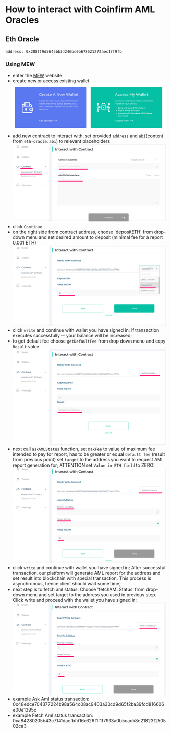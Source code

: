 # How to interact with Coinfirm AML Oracles

## Eth Oracle 

    address: 0x288ff9d5645bb3d246bc0b678621272aec17f9fb

### Using MEW

* enter the [MEW](https://www.myetherwallet.com) website
* create new or access existing wallet ![failed to load image](create-or-access-wallet.png)
* add new contract to interact with, set provided `address` and `abi`(content from `eth-oracle.abi`) to relevant placeholders ![faile to load image](init-contract.png)
* click `Continue`
* on the right side from contract address, choose 'depositETH' from drop-down menu and set desired amount to deposit (minimal fee for a report 0.001 ETH) ![failed to load image](depost-eth.png)
* click `write` and continue with wallet you have signed in; If transaction executes successfully -- your balance will be increased;
* to get default fee choose `getDefaultFee` from drop down menu and copy `Result` value ![failed to load iamge](default-fee.png)
* next call `askAMLStatus` function, set `maxFee` to value of maximum fee intended to pay for report, has to be greater or equal `default fee` (result from previous point)
 set `target` to the address you want to request AML report generation for; ATTENTION set `Value in ETH field` to ZERO! 
 ![failed to load image](ask-aml.png) 
* click `write` and continue with wallet you have signed in; After successful transaction, our platform will generate AML report for the address and set result into blockchain with special transaction. This process is asynchronous, hence client should wait some time;
* next step is to fetch aml status. Choose 'fetchAMLStatus' from drop-down menu and set target to the address you used in previous step. Click write and proceed with the wallet you have signed in;
![failed to load image](fetch-aml.png)
* example Ask Aml status transaction: 0x48edce704377224b98a564c08ac9403a30cd9d65f2ba39fcd816606e00e1395c
* example Fetch Aml status transaction: 0xa84280205b43c7141dacfbfd16c626f1f1f7933a0b5cadb8e21823f250502ca3
  
 






 
